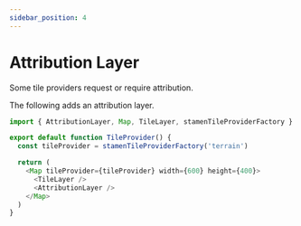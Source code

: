 ```yaml
---
sidebar_position: 4
---
```


# Attribution Layer

Some tile providers request or require attribution.

The following adds an attribution layer.

```typescript
import { AttributionLayer, Map, TileLayer, stamenTileProviderFactory } from '@jetblack/map'

export default function TileProvider() {
  const tileProvider = stamenTileProviderFactory('terrain')

  return (
    <Map tileProvider={tileProvider} width={600} height={400}>
      <TileLayer />
      <AttributionLayer />
    </Map>
  )
}
```
